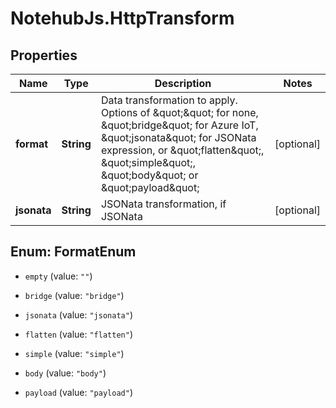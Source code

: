 # NotehubJs.HttpTransform

## Properties

| Name        | Type       | Description                                                                                                                                                                                                                                     | Notes      |
| ----------- | ---------- | ----------------------------------------------------------------------------------------------------------------------------------------------------------------------------------------------------------------------------------------------- | ---------- |
| **format**  | **String** | Data transformation to apply. Options of \&quot;\&quot; for none, \&quot;bridge\&quot; for Azure IoT, \&quot;jsonata\&quot; for JSONata expression, or \&quot;flatten\&quot;, \&quot;simple\&quot;, \&quot;body\&quot; or \&quot;payload\&quot; | [optional] |
| **jsonata** | **String** | JSONata transformation, if JSONata                                                                                                                                                                                                              | [optional] |

## Enum: FormatEnum

- `empty` (value: `""`)

- `bridge` (value: `"bridge"`)

- `jsonata` (value: `"jsonata"`)

- `flatten` (value: `"flatten"`)

- `simple` (value: `"simple"`)

- `body` (value: `"body"`)

- `payload` (value: `"payload"`)
